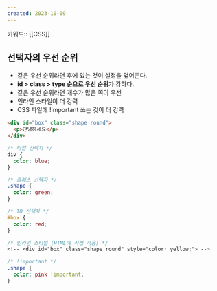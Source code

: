 ```yaml
---
created: 2023-10-09
---
```

키워드:: [[CSS]]

## 선택자의 우선 순위

- 같은 우선 순위라면 후에 있는 것이 설정을 덮어쓴다.
- **id > class > type 순으로 우선 순위**가 강하다.
- 같은 우선 순위라면 개수가 많은 쪽이 우선
- 인라인 스타일이 더 강력
- CSS 파일에 !important 쓰는 것이 더 강력

```html
<div id="box" class="shape round">
  <p>안녕하세요</p>
</div>
```

```css
/* 타입 선택자 */
div {
  color: blue;
}

/* 클래스 선택자 */
.shape {
  color: green;
}

/* ID 선택자 */
#box {
  color: red;
}

/* 인라인 스타일 (HTML에 직접 적용) */
<!-- <div id="box" class="shape round" style="color: yellow;"> -->

/* !important */
.shape {
  color: pink !important;
}
```
